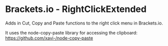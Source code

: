 Brackets.io - RightClickExtended
==================

Adds in Cut, Copy and Paste functions to the right click menu in Brackets.io.

It uses the node-copy-paste library for accessing the clipboard: https://github.com/xavi-/node-copy-paste

